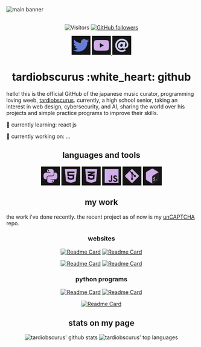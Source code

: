 <img src="main-banner.svg" alt="main banner">

<div align="center">

<br/>

![Visitors](https://visitor-badge.laobi.icu/badge?page_id=rafnixg.rafnixg) [![GitHub followers](https://img.shields.io/github/followers/tardiobscurus.svg?style=social&label=Follow&maxAge=2592000)](https://github.com/tardiobscurus?tab=followers)

</div>

<div align="center">
    <a href="https://twitter.com/caecuselegans"><img src="social/twitter.svg" height="50px" alt="twitter"></a> <a href="https://youtube.com/c/tardiobscurus">
        <img src="social/youtube.svg" alt="youtube" height="50px">
    </a> <a href="mailto:tardiobscurus@hotmail.com">
        <img src="social/email.svg" alt="e-mail" height="50px">
    </a>
</div>


<h1 align="center">tardiobscurus :white_heart: github</h1>

hello! this is the official GitHub of the japanese music curator, programming loving weeb, [tardiobscurus](https://youtube.com/c/tardiobscurus). currently, a high school senior, taking an interest in web design, cybersecurity, and AI, sharing the world over his projects and simple practice programs to improve their skills.

🌱 currently learning: react js

🔨 currently working on: ... 

<h2 align="center">languages and tools</h2>  
<div align="center">
<img src="languages/python.svg" height="50px" title="python3"/> <img src="languages/html5.svg" height="50px" title="html5"/> <img src="languages/css3.svg" height="50px" title="css3"/> <img src="languages/js.svg" height="50px" title="js"/> <img src="languages/git.svg" height="50px" title="git"> <img src="languages/bash.svg" height="50px" title="bash">
</div>



<h2 align="center">my work</h2>

the work i've done recently. the recent project as of now is my [unCAPTCHA](https://github.com/tardiobscurus/unCAPTCHA) repo.

<h3 align="center">websites</h3>

<div align="center">

[![Readme Card](https://github-readme-stats.vercel.app/api/pin/?username=tardiobscurus&repo=japanese-club&title_color=D0AEE8&text_color=CFD1E9&icon_color=687ED6&hide_border=true&border_radius=0&bg_color=151515)](https://github.com/tardiobscurus/japanese-club) [![Readme Card](https://github-readme-stats.vercel.app/api/pin/?username=tardiobscurus&repo=chs_technology_pathway&title_color=D0AEE8&text_color=CFD1E9&icon_color=687ED6&hide_border=true&border_radius=0&bg_color=151515)](https://github.com/tardiobscurus/chs_technology_pathway) 

[![Readme Card](https://github-readme-stats.vercel.app/api/pin/?username=tardiobscurus&repo=New-New-Simple-Views&title_color=D0AEE8&text_color=CFD1E9&icon_color=687ED6&hide_border=true&border_radius=0&bg_color=151515)](https://github.com/tardiobscurus/New-New-Simple-Views)
[![Readme Card](https://github-readme-stats.vercel.app/api/pin/?username=tardiobscurus&repo=dadJokes&title_color=D0AEE8&text_color=CFD1E9&icon_color=687ED6&hide_border=true&border_radius=0&bg_color=151515)](https://github.com/tardiobscurus/dadJokes)

</div>

<h3 align="center">python programs</h3>

<div align="center">

[![Readme Card](https://github-readme-stats.vercel.app/api/pin/?username=tardiobscurus&repo=unCAPTCHA&title_color=D0AEE8&text_color=CFD1E9&icon_color=687ED6&hide_border=true&border_radius=0&bg_color=151515)](https://github.com/tardiobscurus/unCAPTCHA) [![Readme Card](https://github-readme-stats.vercel.app/api/pin/?username=tardiobscurus&repo=netDet&title_color=D0AEE8&text_color=CFD1E9&icon_color=687ED6&hide_border=true&border_radius=0&bg_color=151515)](https://github.com/tardiobscurus/netDet)

[![Readme Card](https://github-readme-stats.vercel.app/api/pin/?username=tardiobscurus&repo=pass-gen&title_color=D0AEE8&text_color=CFD1E9&icon_color=687ED6&hide_border=true&border_radius=0&bg_color=151515)](https://github.com/tardiobscurus/pass-gen)

</div>
    
<h2 align="center">stats on my page</h2>

<div align="center">

<img src="https://github-readme-stats.vercel.app/api?username=tardiobscurus&title_color=D0AEE8&text_color=CFD1E9&icon_color=687ED6&hide_border=true&border_radius=0&bg_color=151515" alt="tardiobscurus' github stats" height="150px"/> <img src="https://github-readme-stats.vercel.app/api/top-langs/?username=tardiobscurus&layout=compact&title_color=D0AEE8&text_color=CFD1E9&icon_color=687ED6&hide_border=true&border_radius=0&bg_color=151515" alt="tardiobscurus' top languages" height="150px">

</div>

<!-- [![twitter](social/twitter.svg)](https://twitter.com)
[![youtube](social/youtube.svg)](https://twitter.com)
[![twitter](social/email.svg)](https://twitter.com) -->

